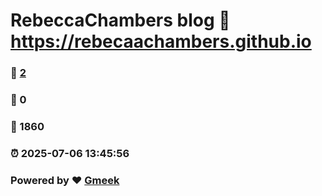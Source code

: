 # RebeccaChambers blog :link: https://rebecaachambers.github.io 
### :page_facing_up: [2](https://rebecaachambers.github.io/tag.html) 
### :speech_balloon: 0 
### :hibiscus: 1860 
### :alarm_clock: 2025-07-06 13:45:56 
### Powered by :heart: [Gmeek](https://github.com/Meekdai/Gmeek)
